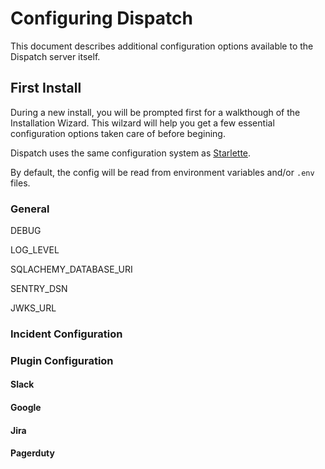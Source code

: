 # Configuring Dispatch

This document describes additional configuration options available to the Dispatch server itself.

## First Install

During a new install, you will be prompted first for a walkthough of the Installation Wizard. This wilzard will help you get a few essential configuration options taken care of before begining.

Dispatch uses the same configuration system as [Starlette](https://www.starlette.io/config/).

By default, the config will be read from environment variables and/or `.env` files.

### General

DEBUG

LOG_LEVEL

SQLACHEMY_DATABASE_URI

SENTRY_DSN

JWKS_URL

### Incident Configuration

### Plugin Configuration

#### Slack

#### Google

#### Jira

#### Pagerduty
